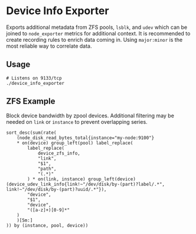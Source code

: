 # Device Info Exporter
Exports additional metadata from ZFS pools, `lsblk`, and `udev` which can be joined to `node_exporter` metrics for additional context.
It is recommended to create recording rules to enrich data coming in. Using `major:minor` is the most reliable way to correlate data.

## Usage
```
# Listens on 9133/tcp
./device_info_exporter
```

## ZFS Example
Block device bandwidth by zpool devices. Additional filtering may be needed on `link` or `instance` to prevent overlapping series.
```
sort_desc(sum(rate(
    (node_disk_read_bytes_total{instance="my-node:9100"}
    * on(device) group_left(pool) label_replace(
        label_replace(
            device_zfs_info,
            "link",
            "$1",
            "path",
            "(.*)"
        ) * on(link, instance) group_left(device) (device_udev_link_info{link!~"/dev/disk/by-(part)?label/.*", link!~"/dev/disk/by-(part)?uuid/.*"}),
        "device",
        "$1",
        "device",
        "([a-z]+)[0-9]*"
    )
    )[5m:]
)) by (instance, pool, device))
```